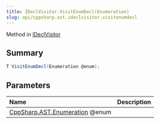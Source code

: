 ```yaml
---
title: IDeclVisitor.VisitEnumDecl(Enumeration)
slug: api/cppsharp.ast.ideclvisitor.visitenumdecl
---
```

Method in [IDeclVisitor](/api/cppsharp/ast/ideclvisitor)

## Summary



```csharp
T VisitEnumDecl(Enumeration @enum);
```

## Parameters

|Name|Description|
|:---|:---|
|[CppSharp.AST.Enumeration](/api/cppsharp/ast/enumeration) @enum||

